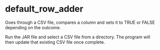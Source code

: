 # default_row_adder
Goes through a CSV file, compares a column and sets it to TRUE or FALSE depending on the outcome.

Run the JAR file and select a CSV file from a directory.
The program will then update that existing CSV file once complete.
